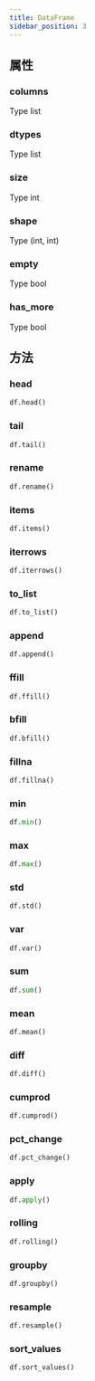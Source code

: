 ```yaml
---
title: DataFrame
sidebar_position: 3
---
```


## 属性

### columns

Type list

### dtypes

Type list

### size

Type int

### shape

Type (int, int)

### empty

Type bool

### has_more

Type bool

## 方法

### head

```python
df.head()
```

### tail

```python
df.tail()
```

### rename

```python
df.rename()
```

### items

```python
df.items()
```

### iterrows

```python
df.iterrows()
```

### to_list

```python
df.to_list()
```

### append

```python
df.append()
```

### ffill

```python
df.ffill()
```

### bfill

```python
df.bfill()
```

### fillna

```python
df.fillna()
```

### min

```python
df.min()
```

### max

```python
df.max()
```

### std

```python
df.std()
```

### var

```python
df.var()
```

### sum

```python
df.sum()
```

### mean

```python
df.mean()
```

### diff

```python
df.diff()
```

### cumprod

```python
df.cumprod()
```

### pct_change

```python
df.pct_change()
```

### apply

```python
df.apply()
```

### rolling

```python
df.rolling()
```

### groupby

```python
df.groupby()
```

### resample

```python
df.resample()
```

### sort_values

```python
df.sort_values()
```
